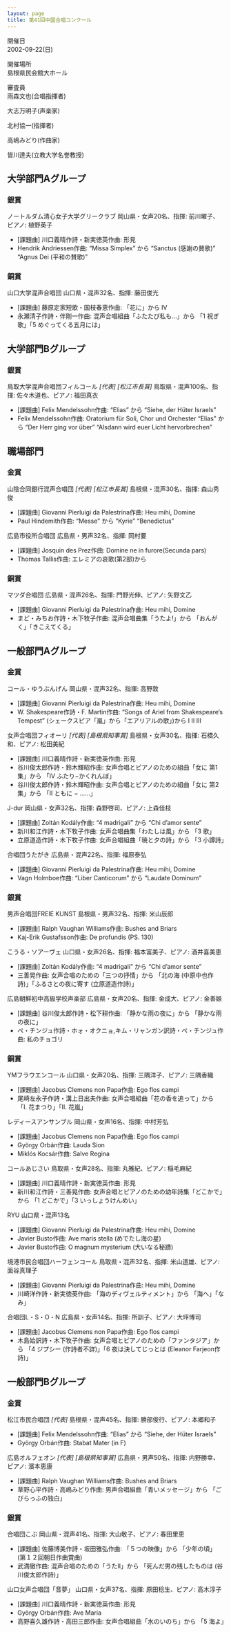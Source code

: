 ```yaml
---
layout: page
title: 第41回中国合唱コンクール
---
```

開催日  
2002-09-22(日)

開催場所  
島根県民会館大ホール

審査員  
雨森文也(合唱指揮者)

大志万明子(声楽家)

北村協一(指揮者)

高嶋みどり(作曲家)

皆川達夫(立教大学名誉教授)

大学部門Aグループ
-----------------

### 銀賞

<span class="choir-name">ノートルダム清心女子大学グリークラブ</span>
岡山県・女声20名、指揮: 前川曜子、ピアノ: 植野英子

-   \[課題曲\] 川口義晴作詩・新実徳英作曲: 形見
-   Hendrik Andriessen作曲: “Missa Simplex” から “Sanctus (感謝の賛歌)” “Agnus Dei (平和の賛歌)”

### 銅賞

<span class="choir-name">山口大学混声合唱団</span>
山口県・混声32名、指揮: 藤田俊光

-   \[課題曲\] 藤原定家短歌・国枝春恵作曲: 「花に」から Ⅳ
-   永瀬清子作詩・伴剛一作曲: 混声合唱組曲「ふたたび私も…」から 「1 祝ぎ歌」「5 めぐってくる五月には」

大学部門Bグループ
-----------------

### 銀賞

<span class="choir-name">鳥取大学混声合唱団フィルコール</span> *\[代表\]* *\[松江市長賞\]*
鳥取県・混声100名、指揮: 佐々木道也、ピアノ: 福田真衣

-   \[課題曲\] Felix Mendelssohn作曲: “Elias” から “Siehe, der Hüter Israels”
-   Felix Mendelssohn作曲: Oratorium für Soli, Chor und Orchester “Elias” から “Der Herr ging vor über” “Alsdann wird euer Licht hervorbrechen”

職場部門
--------

### 金賞

<span class="choir-name">山陰合同銀行混声合唱団</span> *\[代表\]* *\[松江市長賞\]*
島根県・混声30名、指揮: 森山秀俊

-   \[課題曲\] Giovanni Pierluigi da Palestrina作曲: Heu mihi, Domine
-   Paul Hindemith作曲: “Messe” から “Kyrie” “Benedictus”

<span class="choir-name">広島市役所合唱団</span>
広島県・男声32名、指揮: 岡村要

-   \[課題曲\] Josquin des Prez作曲: Domine ne in furore(Secunda pars)
-   Thomas Tallis作曲: エレミアの哀歌(第2部)から

### 銅賞

<span class="choir-name">マツダ合唱団</span>
広島県・混声26名、指揮: 門野光伸、ピアノ: 矢野文乙

-   \[課題曲\] Giovanni Pierluigi da Palestrina作曲: Heu mihi, Domine
-   まど・みちお作詩・木下牧子作曲: 混声合唱曲集「うたよ!」から 「おんがく」「きこえてくる」

一般部門Aグループ
-----------------

### 金賞

<span class="choir-name">コール・ゆうぶんげん</span>
岡山県・混声32名、指揮: 高野敦

-   \[課題曲\] Giovanni Pierluigi da Palestrina作曲: Heu mihi, Domine
-   W. Shakespeare作詩・F. Martin作曲: “Songs of Ariel from Shakespeare’s Tempest” (シェークスピア「嵐」から「エアリアルの歌」)から Ⅰ Ⅱ Ⅲ

<span class="choir-name">女声合唱団フィオーリ</span> *\[代表\]* *\[島根県知事賞\]*
島根県・女声30名、指揮: 石橋久和、ピアノ: 松田美紀

-   \[課題曲\] 川口義晴作詩・新実徳英作曲: 形見
-   谷川俊太郎作詩・鈴木輝昭作曲: 女声合唱とピアノのための組曲「女に 第1集」から 「Ⅳ ふたり−かくれんぼ」
-   谷川俊太郎作詩・鈴木輝昭作曲: 女声合唱とピアノのための組曲「女に 第2集」から 「Ⅱ ともに − ……」

<span class="choir-name">J-dur</span>
岡山県・女声32名、指揮: 森野啓司、ピアノ: 上森佳枝

-   \[課題曲\] Zoltán Kodály作曲: “4 madrigali” から “Chi d’amor sente”
-   新川和江作詩・木下牧子作曲: 女声合唱曲集「わたしは風」から 「3 歌」
-   立原道造作詩・木下牧子作曲: 女声合唱組曲「暁と夕の詩」から 「3 小譚詩」

<span class="choir-name">合唱団うたがき</span>
広島県・混声22名、指揮: 福原泰弘

-   \[課題曲\] Giovanni Pierluigi da Palestrina作曲: Heu mihi, Domine
-   Vagn Holmboe作曲: “Liber Canticorum” から “Laudate Dominum”

### 銀賞

<span class="choir-name">男声合唱団FREIE KUNST</span>
島根県・男声32名、指揮: 米山辰郎

-   \[課題曲\] Ralph Vaughan Williams作曲: Bushes and Briars
-   Kaj-Erik Gustafsson作曲: De profundis (PS. 130)

<span class="choir-name">こうる・ソアーヴェ</span>
山口県・女声26名、指揮: 福本富美子、ピアノ: 酒井喜美恵

-   \[課題曲\] Zoltán Kodály作曲: “4 madrigali” から “Chi d’amor sente”
-   三善晃作曲: 女声合唱のための「三つの抒情」から 「北の海 (中原中也作詩)」「ふるさとの夜に寄す (立原道造作詩)」

<span class="choir-name">広島朝鮮初中高級学校声楽部</span>
広島県・女声20名、指揮: 金成大、ピアノ: 金善姫

-   \[課題曲\] 谷川俊太郎作詩・松下耕作曲: 「静かな雨の夜に」から 「静かな雨の夜に」
-   ペ・チンジュ作詩・ホォ・オクニョ,キム・リャンガン訳詩・ペ・チンジュ作曲: 私のチョゴリ

### 銅賞

<span class="choir-name">YMフラウエンコール</span>
山口県・女声20名、指揮: 三隅洋子、ピアノ: 三隅香織

-   \[課題曲\] Jacobus Clemens non Papa作曲: Ego flos campi
-   尾崎左永子作詩・溝上日出夫作曲: 女声合唱組曲「花の香を追って」から 「Ⅰ. 花まつり」「Ⅱ. 花嵐」

<span class="choir-name">レディースアンサンブル</span>
岡山県・女声16名、指揮: 中村芳弘

-   \[課題曲\] Jacobus Clemens non Papa作曲: Ego flos campi
-   György Orbán作曲: Lauda Sion
-   Miklós Kocsár作曲: Salve Regina

<span class="choir-name">コールあじさい</span>
鳥取県・女声28名、指揮: 丸雅紀、ピアノ: 稲毛麻紀

-   \[課題曲\] 川口義晴作詩・新実徳英作曲: 形見
-   新川和江作詩・三善晃作曲: 女声合唱とピアノのための幼年詩集「どこかで」から 「1 どこかで」「3 いっしょうけんめい」

<span class="choir-name">RYU</span>
山口県・混声13名

-   \[課題曲\] Giovanni Pierluigi da Palestrina作曲: Heu mihi, Domine
-   Javier Busto作曲: Ave maris stella (めでたし海の星)
-   Javier Busto作曲: O magnum mysterium (大いなる秘蹟)

<span class="choir-name">境港市民合唱団ハーフェンコール</span>
鳥取県・混声32名、指揮: 米山道雄、ピアノ: 面谷真理子

-   \[課題曲\] Giovanni Pierluigi da Palestrina作曲: Heu mihi, Domine
-   川崎洋作詩・新実徳英作曲: 「海のディヴェルティメント」から 「海へ」「なみ」

<span class="choir-name">合唱団L・S・O・N</span>
広島県・女声14名、指揮: 所訓子、ピアノ: 大坪博司

-   \[課題曲\] Jacobus Clemens non Papa作曲: Ego flos campi
-   木島始訳詩・木下牧子作曲: 女声合唱とピアノのための「ファンタジア」から 「4 ジプシー (作詩者不詳)」「6 夜は決してじっとは (Eleanor Farjeon作詩)」

一般部門Bグループ
-----------------

### 金賞

<span class="choir-name">松江市民合唱団</span> *\[代表\]*
島根県・混声45名、指揮: 勝部俊行、ピアノ: 本郷和子

-   \[課題曲\] Felix Mendelssohn作曲: “Elias” から “Siehe, der Hüter Israels”
-   György Orbán作曲: Stabat Mater (in F)

<span class="choir-name">広島オルフェオン</span> *\[代表\]* *\[島根県知事賞\]*
広島県・男声50名、指揮: 内野勝幸、ピアノ: 濱本恵康

-   \[課題曲\] Ralph Vaughan Williams作曲: Bushes and Briars
-   草野心平作詩・高嶋みどり作曲: 男声合唱組曲「青いメッセージ」から 「ごびらっふの独白」

### 銀賞

<span class="choir-name">合唱団こぶ</span>
岡山県・混声41名、指揮: 大山敬子、ピアノ: 春田里恵

-   \[課題曲\] 佐藤博美作詩・坂田雅弘作曲: 「５つの映像」から 「少年の頃」 (第１２回朝日作曲賞曲)
-   武満徹作曲: 混声合唱のための「うたⅡ」から 「死んだ男の残したものは (谷川俊太郎作詩)」

<span class="choir-name">山口女声合唱団「音夢」</span>
山口県・女声37名、指揮: 原田稔生、ピアノ: 高木淳子

-   \[課題曲\] 川口義晴作詩・新実徳英作曲: 形見
-   György Orbán作曲: Ave Maria
-   高野喜久雄作詩・高田三郎作曲: 女声合唱組曲「水のいのち」から 「5 海よ」
